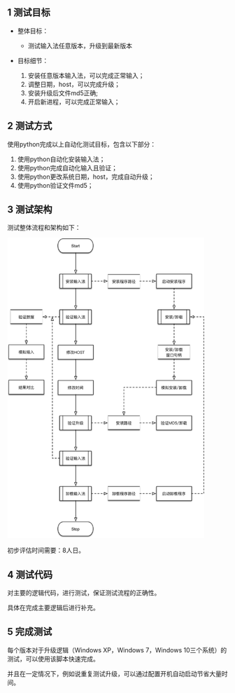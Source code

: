 ## 1 测试目标

* 整体目标：

    * 测试输入法任意版本，升级到最新版本

* 目标细节：

    1. 安装任意版本输入法，可以完成正常输入；
    2. 调整日期，host，可以完成升级；
    3. 安装升级后文件md5正确;
    4. 开启新进程，可以完成正常输入；

## 2 测试方式

使用python完成以上自动化测试目标，包含以下部分：

1. 使用python自动化安装输入法；
2. 使用python完成自动化输入且验证；
3. 使用python更改系统日期，host，完成自动升级；
4. 使用python验证文件md5；

## 3 测试架构

测试整体流程和架构如下：

<img src="Flow.png" width=450>

初步评估时间需要：8人日。

## 4 测试代码

对主要的逻辑代码，进行测试，保证测试流程的正确性。

具体在完成主要逻辑后进行补充。

## 5 完成测试

每个版本对于升级逻辑（Windows XP，Windows 7，Windows 10三个系统）的测试，可以使用该脚本快速完成。

并且在一定情况下，例如说重复测试升级，可以通过配置开机自动启动节省大量时间。
